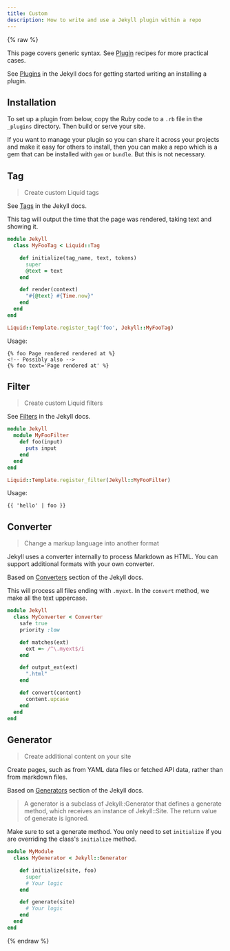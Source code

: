 ```yaml
---
title: Custom
description: How to write and use a Jekyll plugin within a repo
---
```


{% raw %}

This page covers generic syntax. See [Plugin](https://michaelcurrin.github.io/code-cookbook/recipes/jekyll/plugins/) recipes for more practical cases.

See [Plugins](https://jekyllrb.com/docs/plugins/) in the Jekyll docs for getting started writing an installing a plugin.


## Installation

To set up a plugin from below, copy the Ruby code to a `.rb` file in the `_plugins` directory. Then build or serve your site.

If you want to manage your plugin so you can share it across your projects and make it easy for others to install, then you can make a repo which is a gem that can be installed with `gem` or `bundle`. But this is not necessary.


## Tag
> Create custom Liquid tags

See [Tags](https://jekyllrb.com/docs/plugins/tags/) in the Jekyll docs.

This tag will output the time that the page was rendered, taking text and showing it.

```ruby
module Jekyll
  class MyFooTag < Liquid::Tag

    def initialize(tag_name, text, tokens)
      super
      @text = text
    end

    def render(context)
      "#{@text} #{Time.now}"
    end
  end
end

Liquid::Template.register_tag('foo', Jekyll::MyFooTag)
```

Usage:

```liquid
{% foo Page rendered rendered at %}
<!-- Possibly also -->
{% foo text='Page rendered at' %}
```


## Filter
> Create custom Liquid filters

See [Filters](https://jekyllrb.com/docs/plugins/filters/) in the Jekyll docs.

```ruby
module Jekyll
  module MyFooFilter
    def foo(input)
      puts input
    end
  end
end

Liquid::Template.register_filter(Jekyll::MyFooFilter)
```

Usage:

```liquid
{{ 'hello' | foo }}
```


## Converter
> Change a markup language into another format

Jekyll uses a converter internally to process Markdown as HTML. You can support additional formats with your own converter.

Based on [Converters](https://jekyllrb.com/docs/plugins/converters/) section of the Jekyll docs.

This will process all files ending with `.myext`. In the `convert` method, we make all the text uppercase.

```ruby
module Jekyll
  class MyConverter < Converter
    safe true
    priority :low

    def matches(ext)
      ext =~ /^\.myext$/i
    end

    def output_ext(ext)
      ".html"
    end

    def convert(content)
      content.upcase
    end
  end
end
```


## Generator
> Create additional content on your site

Create pages, such as from YAML data files or fetched API data, rather than from markdown files.

Based on [Generators](https://jekyllrb.com/docs/plugins/generators/) section of the Jekyll docs.

> A generator is a subclass of Jekyll::Generator that defines a generate method, which receives an instance of Jekyll::Site. The return value of generate is ignored.

Make sure to set a generate method. You only need to set `initialize` if you are overriding the class's `initialize` method.

```ruby
module MyModule
  class MyGenerator < Jekyll::Generator

    def initialize(site, foo)
      super
      # Your logic
    end

    def generate(site)
      # Your logic
    end
  end
end
```

{% endraw %}
